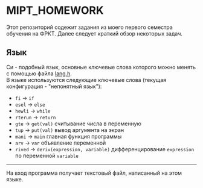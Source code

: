 # MIPT_HOMEWORK

Этот репозиторий содежит задания из моего первого семестра обучения на ФРКТ. Далее следует краткий обзор некоторых задач.

## Язык

Си - подобный язык, основные ключевые слова которого можно менять с помощью файла [lang.h](https://github.com/derzhavin3016/MIPT_Homework/blob/master/LNG/lang.h).  
В языке используются следующие ключевые слова (текущая конфигурация - "непонятный язык"):
- `fi` -> `if`
- `esel` -> `else`
- `hewli` -> `while`
- `rterun` -> `return`
-  `gte`   -> `get(val)` считывание числа в переменную
- `tup`    -> `put(val)` вывод аргумента на экран
- `mani`   -> `main` главная функция программы
- `arv`    -> `var` объявление переменной
- `rived`  -> `deriv(expression, variable)` дифференцирование `expression` по переменной `variable` 
____
На вход программа получает текстовый файл, написанный на этом языке. 
